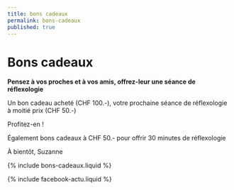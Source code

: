 ```yaml
---
title: bons cadeaux
permalink: bons-cadeaux
published: true
---
```


# Bons cadeaux

**Pensez à vos proches et à vos amis, offrez-leur une séance de réflexologie**

Un bon cadeau acheté (CHF 100.-), votre prochaine
séance de réflexologie à moitié prix (CHF 50.-)

Profitez-en !

Également bons cadeaux à CHF 50.-
pour offrir 30 minutes de réflexologie

À bientôt, Suzanne

{% include bons-cadeaux.liquid %}

{% include facebook-actu.liquid %}
